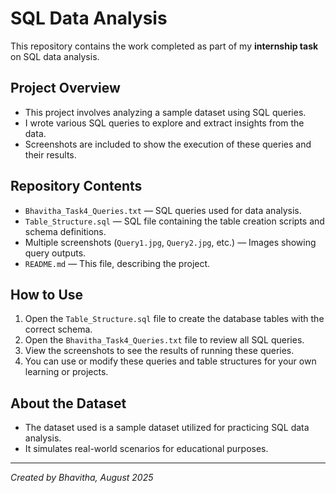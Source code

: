 # SQL Data Analysis

This repository contains the work completed as part of my **internship task** on SQL data analysis.

## Project Overview

- This project involves analyzing a sample dataset using SQL queries.  
- I wrote various SQL queries to explore and extract insights from the data.  
- Screenshots are included to show the execution of these queries and their results.

## Repository Contents

- `Bhavitha_Task4_Queries.txt` — SQL queries used for data analysis.  
- `Table_Structure.sql` — SQL file containing the table creation scripts and schema definitions.  
- Multiple screenshots (`Query1.jpg`, `Query2.jpg`, etc.) — Images showing query outputs.  
- `README.md` — This file, describing the project.

## How to Use

1. Open the `Table_Structure.sql` file to create the database tables with the correct schema.  
2. Open the `Bhavitha_Task4_Queries.txt` file to review all SQL queries.  
3. View the screenshots to see the results of running these queries.  
4. You can use or modify these queries and table structures for your own learning or projects.

## About the Dataset

- The dataset used is a sample dataset utilized for practicing SQL data analysis.  
- It simulates real-world scenarios for educational purposes.

---

*Created by Bhavitha, August 2025*
